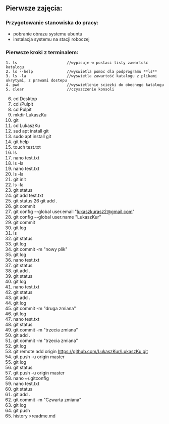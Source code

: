 ## Pierwsze zajęcia:
### Przygotowanie stanowiska do pracy:
  - pobranie obrazu systemu ubuntu
  - instalacja systemu na stacji roboczej
### Pierwsze kroki z terminalem:
```
1. ls                      //wypisuje w postaci listy zawartość katalogu
2. ls --help               //wyswietla pomoc dla podprogramu **ls**
3. ls -la                  //wyswietla zawartość katalogu z plikami ukrytymi, z prawami dostepu
4. pwd                     //wyswietlenie sciezki do obecnego katalogu
5. clear                   //czyszczenie konsoli
```
6. cd Desktop
7. cd /Pulpit
8. cd Pulpit
9. mkdir LukaszKu
10. git
11. cd LukaszKu
12. sud apt install git
13. sudo apt install git
14. git help
15. touch test.txt
16. ls
17. nano test.txt
18. ls -la
19. nano test.txt
20. ls -la
21. git init
22. ls -la
23. git status
24. git add test.txt
25. git status
26 git add .
27. git commit
28. git config --global user.email "lukaszkurasz2@gmail.com"
29. git config --global user.name "LukaszKur"
30. git commit
31. git log
32. ls
33. git status
34. git log
35. git commit -m "nowy plik"
36. git log
37. nano test.txt
38. git status
39. git add . 
40. git status
41. git log
42. nano test.txt
43. git status
44. git add . 
45. git log
46. git commit -m "druga zmiana"
47. git log
48. nano test.txt
49. git status
50. git commit -m "trzecia zmiana"
51. git add . 
52. git commit -m "trzecia zmiana"
53. git log
54. git remote add origin https://github.com/LukaszKur/LukaszKu.git
55. git push -u origin master
56. git log
57. git status
58. git push -u origin master
59. nano ~/.gitconfig
60. nano test.txt
61. git status
62. git add .
63. git commit -m "Czwarta zmiana"
64. git log
65. git push
66. history >readme.md
